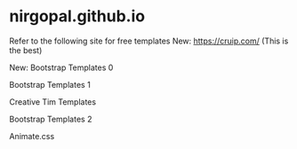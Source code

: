 # nirgopal.github.io

Refer to the following site for free templates
New: https://cruip.com/ (This is the best)

New: Bootstrap Templates 0

Bootstrap Templates 1

Creative Tim Templates

Bootstrap Templates 2

Animate.css
